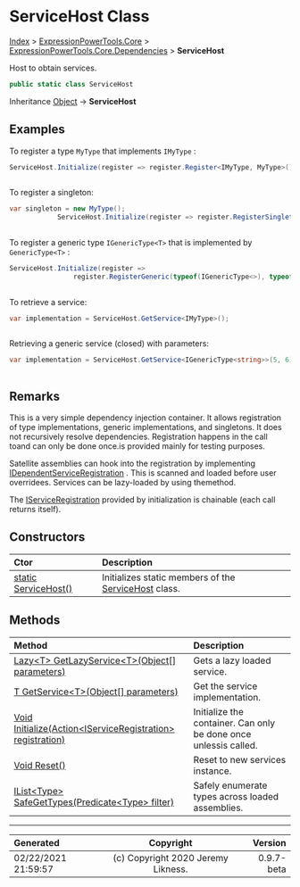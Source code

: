 ﻿# ServiceHost Class

[Index](../index.md) > [ExpressionPowerTools.Core](ExpressionPowerTools.Core.a.md) > [ExpressionPowerTools.Core.Dependencies](ExpressionPowerTools.Core.Dependencies.n.md) > **ServiceHost**

Host to obtain services.

```csharp
public static class ServiceHost
```

Inheritance [Object](https://docs.microsoft.com/dotnet/api/system.object) → **ServiceHost**

## Examples

To register a type `MyType` that implements `IMyType` :

```csharp
ServiceHost.Initialize(register => register.Register<IMyType, MyType>());
            
```

To register a singleton:

```csharp
var singleton = new MyType();
            ServiceHost.Initialize(register => register.RegisterSingleton<IMyType>(singleton);
            
```

To register a generic type `IGenericType<T>` that is implemented by `GenericType<T>` :

```csharp
ServiceHost.Initialize(register =>
                register.RegisterGeneric(typeof(IGenericType<>), typeof(GenericType<>)));
            
```

To retrieve a service:

```csharp
var implementation = ServiceHost.GetService<IMyType>();
            
```

Retrieving a generic service (closed) with parameters:

```csharp
var implementation = ServiceHost.GetService<IGenericType<string>>(5, 6);
            
```

## Remarks

This is a very simple dependency injection container. It allows registration
            of type implementations, generic implementations, and singletons. It does not
            recursively resolve dependencies. Registration happens in the call toand can only be done once.is provided mainly for testing purposes.

Satellite assemblies can hook into the registration by implementing [IDependentServiceRegistration](ExpressionPowerTools.Core.Signatures.IDependentServiceRegistration.i.md) . This is
            scanned and loaded before user overridees. Services can be lazy-loaded by using themethod.

The [IServiceRegistration](ExpressionPowerTools.Core.Signatures.IServiceRegistration.i.md) provided by initialization is chainable (each call returns itself).

## Constructors

| Ctor | Description |
| :-- | :-- |
| [static ServiceHost()](ExpressionPowerTools.Core.Dependencies.ServiceHost.ctor.md#static-servicehost) | Initializes static members of the [ServiceHost](ExpressionPowerTools.Core.Dependencies.ServiceHost.cs.md) class. |
## Methods

| Method | Description |
| :-- | :-- |
| [Lazy&lt;T> GetLazyService&lt;T>(Object[] parameters)](ExpressionPowerTools.Core.Dependencies.ServiceHost.GetLazyService.m.md) | Gets a lazy loaded service. |
| [T GetService&lt;T>(Object[] parameters)](ExpressionPowerTools.Core.Dependencies.ServiceHost.GetService.m.md) | Get the service implementation. |
| [Void Initialize(Action&lt;IServiceRegistration> registration)](ExpressionPowerTools.Core.Dependencies.ServiceHost.Initialize.m.md) | Initialize the container. Can only be done once unlessis called. |
| [Void Reset()](ExpressionPowerTools.Core.Dependencies.ServiceHost.Reset.m.md) | Reset to new services instance. |
| [IList&lt;Type> SafeGetTypes(Predicate&lt;Type> filter)](ExpressionPowerTools.Core.Dependencies.ServiceHost.SafeGetTypes.m.md) | Safely enumerate types across loaded assemblies. |

---

| Generated | Copyright | Version |
| :-- | :-: | --: |
| 02/22/2021 21:59:57 | (c) Copyright 2020 Jeremy Likness. | 0.9.7-beta |
